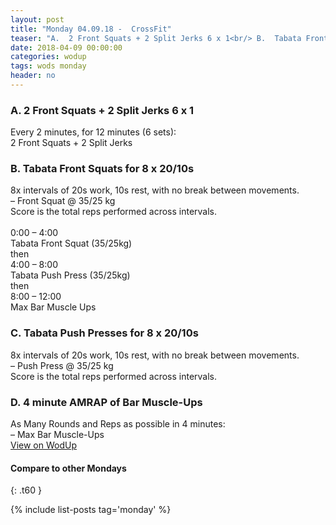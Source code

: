 ```yaml
---
layout: post
title: "Monday 04.09.18 -  CrossFit"
teaser: "A.  2 Front Squats + 2 Split Jerks 6 x 1<br/> B.  Tabata Front Squats for 8 x 20/10s<br/> C.  Tabata Push Presses for 8 x 20/10s<br/> D.  4 minute AMRAP of Bar Muscle-Ups"
date: 2018-04-09 00:00:00
categories: wodup
tags: wods monday
header: no
---
```



<h3>A.  2 Front Squats + 2 Split Jerks 6 x 1</h3>
Every 2 minutes, for 12 minutes (6 sets):<br/>2 Front Squats + 2 Split Jerks<br/>
<h3>B.  Tabata Front Squats for 8 x 20/10s</h3>
8x intervals of 20s work, 10s rest, with no break between movements.<br/>– Front Squat @ 35/25 kg<br/>Score is the total reps performed across intervals.<br/><br/>0:00 – 4:00<br/>
Tabata Front Squat (35/25kg)<br/>
then<br/>
4:00 – 8:00<br/>
Tabata Push Press (35/25kg)<br/>
then<br/>
8:00 – 12:00<br/>
Max Bar Muscle Ups
<h3>C.  Tabata Push Presses for 8 x 20/10s</h3>
8x intervals of 20s work, 10s rest, with no break between movements.<br/>– Push Press @ 35/25 kg<br/>Score is the total reps performed across intervals.<br/>
<h3>D.  4 minute AMRAP of Bar Muscle-Ups</h3>
As Many Rounds and Reps as possible in 4 minutes:<br/>– Max Bar Muscle-Ups<br/>
<a href="https://www.wodup.com/gyms/asphodel/wods/5335" target="blank">View on WodUp</a>


#### Compare to other Mondays
{: .t60 }

{% include list-posts tag='monday' %}